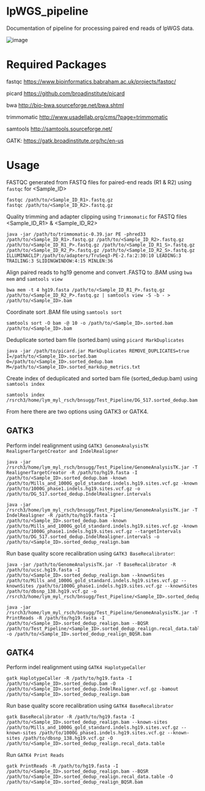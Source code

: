 # lpWGS_pipeline

Documentation of pipeline for processing paired end reads of lpWGS data.

![image](https://user-images.githubusercontent.com/92883998/144877994-9abf667d-aca0-406d-bf32-1c8798f21a4c.png)


# Required Packages

fastqc https://www.bioinformatics.babraham.ac.uk/projects/fastqc/

picard https://github.com/broadinstitute/picard

bwa http://bio-bwa.sourceforge.net/bwa.shtml

trimmomatic http://www.usadellab.org/cms/?page=trimmomatic

samtools http://samtools.sourceforge.net/

GATK: https://gatk.broadinstitute.org/hc/en-us


# Usage
FASTQC generated from FASTQ files for paired-end reads (R1 & R2) using ```fastqc``` for <Sample_ID>

    fastqc /path/to/<Sample_ID_R1>.fastq.gz
    fastqc /path/to/<Sample_ID_R2>.fastq.gz

Quality trimming and adapter clipping using ```Trimmomatic``` for FASTQ files <Sample_ID_R1> & <Sample_ID_R2>

    java -jar /path/to/trimmomatic-0.39.jar PE -phred33 /path/to/<Sample_ID_R1>.fastq.gz /path/to/<Sample_ID_R2>.fastq.gz
    /path/to/<Sample_ID_R1_P>.fastq.gz /path/to/<Sample_ID_R1_S>.fastq.gz /path/to/<Sample_ID_R2_P>.fastq.gz /path/to/<Sample_ID_R2_S>.fastq.gz
    ILLUMINACLIP:/path/to/adapters/TruSeq3-PE-2.fa:2:30:10 LEADING:3 TRAILING:3 SLIDINGWINDOW:4:15 MINLEN:36

Align paired reads to hg19 genome and convert .FASTQ to .BAM using ```bwa mem``` and ```samtools view```

    bwa mem -t 4 hg19.fasta /path/to/<Sample_ID_R1_P>.fastq.gz /path/to/<Sample_ID_R2_P>.fastq.gz | samtools view -S -b - > /path/to/<Sample_ID>.bam
    
Coordinate sort .BAM file using ```samtools sort```

    samtools sort -O bam -@ 10 -o /path/to/<Sample_ID>.sorted.bam  /path/to/<Sample_ID>.bam

Deduplicate sorted bam file (sorted.bam) using ```picard MarkDuplicates``` 

    java -jar /path/to/picard.jar MarkDuplicates REMOVE_DUPLICATES=true I=/path/to/<Sample_ID>.sorted.bam O=/path/to/<Sample_ID>.sorted_dedup.bam M=/path/to/<Sample_ID>.sorted_markdup_metrics.txt
    
Create index of deduplicated and sorted bam file (sorted_dedup.bam) using ```samtools index```

    samtools index /rsrch3/home/lym_myl_rsch/bnsugg/Test_Pipeline/DG_517.sorted_dedup.bam

From here there are two options using GATK3 or GATK4.

## GATK3
Perform indel realignment using ```GATK3 GenomeAnalysisTK RealignerTargetCreator and IndelRealigner```

    java -jar /rsrch3/home/lym_myl_rsch/bnsugg/Test_Pipeline/GenomeAnalysisTK.jar -T RealignerTargetCreator -R /path/to/hg19.fasta -I /path/to/<Sample_ID>.sorted_dedup.bam -known /path/to/Mills_and_1000G_gold_standard.indels.hg19.sites.vcf.gz -known /path/to/1000G_phase1.indels.hg19.sites.vcf.gz -o /path/to/DG_517.sorted_dedup.IndelRealigner.intervals
    
    java -jar /rsrch3/home/lym_myl_rsch/bnsugg/Test_Pipeline/GenomeAnalysisTK.jar -T IndelRealigner -R /path/to/hg19.fasta -I /path/to/<Sample_ID>.sorted_dedup.bam -known /path/to/Mills_and_1000G_gold_standard.indels.hg19.sites.vcf.gz -known /path/to/1000G_phase1.indels.hg19.sites.vcf.gz --targetIntervals /path/to/DG_517.sorted_dedup.IndelRealigner.intervals -o /path/to/<Sample_ID>.sorted_dedup_realign.bam

Run base quality score recalibration using ```GATK3 BaseRecalibrator```:

    java -jar /path/to/GenomeAnalysisTK.jar -T BaseRecalibrator -R /path/to/ucsc.hg19.fasta -I /path/to/<Sample_ID>.sorted_dedup_realign.bam --knownSites /path/to/Mills_and_1000G_gold_standard.indels.hg19.sites.vcf.gz --knownSites /path/to/1000G_phase1.indels.hg19.sites.vcf.gz --knownSites /path/to/dbsnp_138.hg19.vcf.gz -o /rsrch3/home/lym_myl_rsch/bnsugg/Test_Pipeline/<Sample_ID>.sorted_dedup_realign.recal_data.table

    java -jar /rsrch3/home/lym_myl_rsch/bnsugg/Test_Pipeline/GenomeAnalysisTK.jar -T PrintReads -R /path/to/hg19.fasta -I /path/to/<Sample_ID>.sorted_dedup_realign.bam --BQSR /path/to/Test_Pipeline/<Sample_ID>.sorted_dedup_realign.recal_data.table -o /path/to/<Sample_ID>.sorted_dedup_realign_BQSR.bam


## GATK4

Perform indel realignment using ```GATK4 HaplotypeCaller```

    gatk HaplotypeCaller -R /path/to/hg19.fasta -I /path/to/<Sample_ID>.sorted_dedup.bam -O /path/to/<Sample_ID>.sorted_dedup.IndelRealigner.vcf.gz -bamout /path/to/<Sample_ID>.sorted_dedup_realign.bam
    
Run base quality score recalibration using ```GATK4 BaseRecalibrator```

    gatk BaseRecalibrator -R /path/to/hg19.fasta -I /path/to/<Sample_ID>.sorted_dedup_realign.bam --known-sites /path/to/Mills_and_1000G_gold_standard.indels.hg19.sites.vcf.gz --known-sites /path/to/1000G_phase1.indels.hg19.sites.vcf.gz --known-sites /path/to/dbsnp_138.hg19.vcf.gz -O /path/to/<Sample_ID>.sorted_dedup_realign.recal_data.table

Run ```GATK4 Print Reads```

    gatk PrintReads -R /path/to/hg19.fasta -I /path/to/<Sample_ID>.sorted_dedup_realign.bam --BQSR /path/to/<Sample_ID>.sorted_dedup_realign.recal_data.table -O /path/to/<Sample_ID>.sorted_dedup_realign_BQSR.bam
